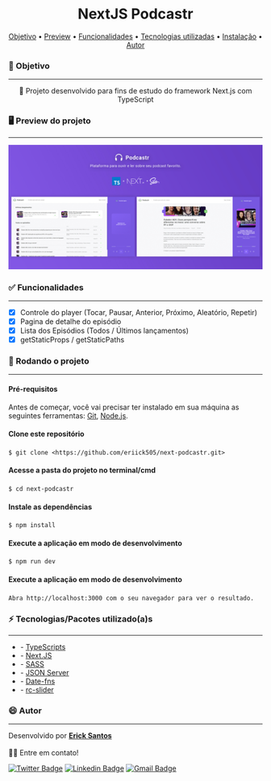 <h1 align="center">NextJS Podcastr</h1>

<p align="center">
 <a href="#objetivo">Objetivo</a> •
 <a href="#preview">Preview</a> •
 <a href="#funcionalidades">Funcionalidades</a> • 
 <a href="#tecnologias">Tecnologias utilizadas</a> • 
 <a href="#instalacao">Instalação</a> • 
 <a href="#autor">Autor</a>
</p>

<h3 id="objetivo">🔖 Objetivo</h3>
<hr />
<p align="center">🚀 Projeto desenvolvido para fins de estudo do framework Next.js com TypeScript</p>

<h3 id="preview">🖥️ Preview do projeto</h3>
<hr />

<img alt="apresentação do projeto" src="./public/images/project-presentation.jpg" />

<h3 id="funcionalidades">✅ Funcionalidades</h3>
<hr />

- [x] Controle do player (Tocar, Pausar, Anterior, Próximo, Aleatório, Repetir)
- [x] Pagina de detalhe do episódio
- [x] Lista dos Episódios (Todos / Últimos lançamentos)
- [x] getStaticProps / getStaticPaths

<h3 id="instalacao">🎲 Rodando o projeto</h3>
<hr />

#### Pré-requisitos

Antes de começar, você vai precisar ter instalado em sua máquina as seguintes ferramentas:
[Git](https://git-scm.com), [Node.js](https://nodejs.org/en/).

#### Clone este repositório

`$ git clone <https://github.com/eriick505/next-podcastr.git>`

#### Acesse a pasta do projeto no terminal/cmd

`$ cd next-podcastr`

#### Instale as dependências

`$ npm install`

#### Execute a aplicação em modo de desenvolvimento

`$ npm run dev`

#### Execute a aplicação em modo de desenvolvimento

`Abra http://localhost:3000 com o seu navegador para ver o resultado.`

<h3 id="tecnologias">⚡ Tecnologias/Pacotes utilizado(a)s</h3>
<hr />

<ul>
<li>- <a href="https://www.typescriptlang.org/" target="_blank">TypeScripts</a></li>
<li>- <a href="https://nextjs.org/" target="_blank">Next.JS</a></li>
<li>- <a href="https://sass-lang.com/" target="_blank">SASS</a></li>
<li>- <a href="https://github.com/typicode/json-server" target="_blank">JSON Server</a></li>
<li>- <a href="https://date-fns.org/" target="_blank">Date-fns</a></li>
<li>- <a href="https://slider-react-component.vercel.app/" target="_blank">rc-slider</a></li>
</ul>

<h3 id="autor">😄 Autor</h3>
<hr />

Desenvolvido por <a href="https://github.com/eriick505/"><b>Erick Santos</b></a>  
<br /> 👋🏽 Entre em contato!

[![Twitter Badge](https://img.shields.io/badge/-@eriick505-d8226b?style=flat-square&labelColor=fcb153&logo=instagram&logoColor=white&link=http://instagram.com/eriick505)](http://instagram.com/eriick505) [![Linkedin Badge](https://img.shields.io/badge/-Erick-blue?style=flat-square&logo=Linkedin&logoColor=white&link=https://www.linkedin.com/in/eriick505/)](https://www.linkedin.com/in/eriick505/)
[![Gmail Badge](https://img.shields.io/badge/-santoserick9@gmail.com-c14438?style=flat-square&logo=Gmail&logoColor=white&link=mailto:santoserick9@gmail.com)](mailto:santoserick9@gmail.com)

